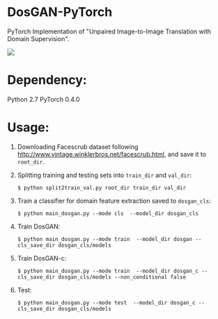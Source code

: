 # DosGAN-PyTorch
PyTorch Implementation of "Unpaired Image-to-Image Translation with Domain Supervision".

<img src="examples/facescrub_intra.png" />


# Dependency:
Python 2.7
PyTorch 0.4.0

# Usage:
1. Downloading Facescrub dataset following http://www.vintage.winklerbros.net/facescrub.html, and save it to `root_dir`.

2. Splitting training and testing sets into `train_dir` and `val_dir`: 

   `$ python split2train_val.py root_dir train_dir val_dir`

3. Train a classifier for domain feature extraction saved to `dosgan_cls`:

   `$ python main_dosgan.py --mode cls  --model_dir dosgan_cls`

4. Train DosGAN:

   `$ python main_dosgan.py --mode train  --model_dir dosgan --cls_save_dir dosgan_cls/models` 

5. Train DosGAN-c:

   `$ python main_dosgan.py --mode train  --model_dir dosgan_c --cls_save_dir dosgan_cls/models --non_conditional false`

6. Test:

   `$ python main_dosgan.py --mode test  --model_dir dosgan_c --cls_save_dir dosgan_cls/models`
